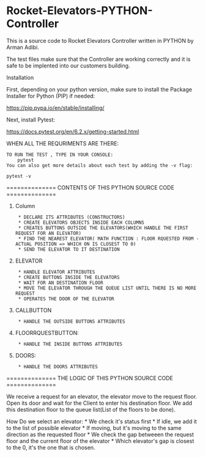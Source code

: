 # Rocket-Elevators-PYTHON-Controller
This is a source code to Rocket Elevators Controller written in PYTHON by Arman Adibi.

The test files make sure that the Controller are working correctly and it is safe
to be implented into our customers building.

Installation

First, depending on your python version, make sure to install the Package Installer for Python (PIP) if needed:

https://pip.pypa.io/en/stable/installing/

Next, install Pytest:

https://docs.pytest.org/en/6.2.x/getting-started.html

WHEN ALL THE REQURIMENTS ARE THERE:

    TO RUN THE TEST , TYPE IN YOUR CONSOLE:
        pytest
    You can also get more details about each test by adding the -v flag:

    pytest -v

============== CONTENTS OF THIS PYTHON SOURCE CODE ============== 
1. Column

        * DECLARE ITS ATTRIBUTES (CONSTRUCTORS)
        * CREATE ELEVATORS OBJECTS INSIDE EACH COLUMNS
        * CREATES BUTTONS OUTSIDE THE ELEVATORS(WHICH HANDLE THE FIRST REQUEST FOR AN ELEVATOR)
        * FIND THE NEAREST ELEVATOR( MATH FUNCTION : FLOOR RQUESTED FROM - ACTUAL POSITION => WHICH ON IS CLOSEST TO 0)
        * SEND THE ELEVATOR TO IT DESTINATION
        
2. ELEVATOR

        * HANDLE ELEVATOR ATTRIBUTES
        * CREATE BUTTONS INSIDE THE ELEVATORS
        * WAIT FOR AN DESTINATION FLOOR
        * MOVE THE ELEVATOR THROUGH THE QUEUE LIST UNTIL THERE IS NO MORE REQUEST
        * OPERATES THE DOOR OF THE ELEVATOR

3. CALLBUTTON

        * HANDLE THE OUTSIDE BUTTONS ATTRIBUTES

4. FLOORRQUESTBUTTON:

        * HANDLE THE INSIDE BUTTONS ATTRIBUTES

5. DOORS:

        * HANDLE THE DOORS ATTRIBUTES


============== THE LOGIC OF THIS PYTHON SOURCE CODE ============== 


We receive a request for an elevator, the elevator move to the request floor.
Open its door and wait for the Client to enter his destination floor.
We add this destination floor to the queue list(List of the floors to be done).

How Do we select an elevator: 
    * We check it's status first
    * If idle, we add it to the list of possible elevator
    * If moving, but it's moving to the same direction as the requested floor
    * We check the gap betweeen the request floor and the current floor of the elevator
    * Which elevator's gap is closest to the 0, it's the one that is chosen.
    